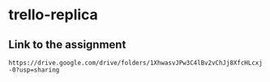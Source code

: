 # trello-replica

## Link to the assignment

`https://drive.google.com/drive/folders/1XhwasvJPw3C4lBv2vChJj8XfcHLcxj-0?usp=sharing`
